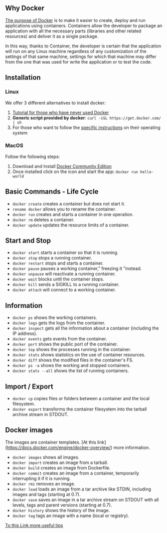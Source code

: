 ## Why Docker ##

[The purpose of Docker](https://www.docker.com/why-docker#copy1) is to make it easier to create, deploy and run applications using containers. Containers allow the developer to package an application with all the necessary parts (libraries and other related resources) and deliver it as a single package.

In this way, thanks to Container, the developer is certain that the application will run on any Linux machine regardless of any customization of the settings of that same machine, settings for which that machine may differ from the one that was used for write the application or to test the code.

## Installation

### Linux

We offer 3 different alternatives to install docker:

1. [Tutorial for those who have never used Docker](https://docs.docker.com/get-started/)
2. **Generic script provided by docker**: `curl -sSL https://get.docker.com/ | sh`
3. For those who want to follow the [specific instructions](https://docs.docker.com/install/) on their operating system

### MacOS

Follow the following steps:

1. Download and Install [Docker Community Edition](https://www.docker.com/products/docker-engine)
2. Once installed click on the icon and start the app: `docker run hello-world`

## Basic Commands - Life Cycle

* `docker create` creates a container but does not start it.
* `rename docker` allows you to rename the container.
* `docker run` creates and starts a container in one operation.
* `docker rm` deletes a container.
* `docker update` updates the resource limits of a container.

## Start and Stop

* `docker start` starts a container so that it is running.
* `docker stop` stops a running container.
* `docker restart` stops and starts a container.
* `docker pause` pauses a working container," freezing it "instead.
* `docker unpause` will reactivate a running container.
* `docker wait` blocks until the container stops.
* `docker kill` sends a SIGKILL to a running container.
* `docker attach` will connect to a working container.

## Information

* `docker ps` shows the working containers.
* `docker logs` gets the logs from the container.
* `docker inspect` gets all the information about a container (including the IP address).
* `docker events` gets events from the container.
* `docker port` shows the public port of the container.
* `docker top` shows the processes running in the container.
* `docker stats` shows statistics on the use of container resources.
* `docker diff` shows the modified files in the container's FS.
* `docker ps -a` shows the working and stopped containers.
* `docker stats --all` shows the list of running containers.

## Import / Export

* `docker cp` copies files or folders between a container and the local filesystem.
* `docker export` transforms the container filesystem into the tarball archive stream in STDOUT.

## Docker images
The images are container templates. [At this link] (https://docs.docker.com/engine/docker-overview/) more information.

* `docker images` shows all images.
* `docker import` creates an image from a tarball.
* `docker build` creates an image from Dockerfile.
* `docker commit` creates an image from a container, temporarily interrupting it if it is running.
* `docker rmi` removes an image.
* `docker load` loads an image from a tar archive like STDIN, including images and tags (starting at 0.7).
* `docker save` saves an image in a tar archive stream on STDOUT with all levels, tags and parent versions (starting at 0.7).
* `docker history` shows the history of the image.
* `docker tag` tags an image with a name (local or registry).


[To this Link more useful tips](https://github.com/wsargent/docker-cheat-sheet#dockerfile)
